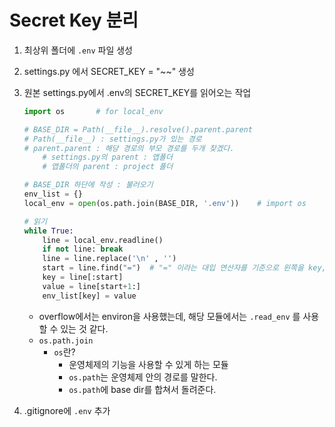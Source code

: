 # Secret Key 분리

1. 최상위 폴더에 `.env` 파일 생성
2. settings.py 에서 SECRET_KEY = "~~" 생성
3. 원본 settings.py에서 .env의 SECRET_KEY를 읽어오는 작업
    ```python
    import os       # for local_env

    # BASE_DIR = Path(__file__).resolve().parent.parent
    # Path(__file__) : settings.py가 있는 경로
    # parent.parent : 해당 경로의 부모 경로를 두개 찾겠다.  
        # settings.py의 parent : 앱폴더
        # 앱폴더의 parent : project 폴더

    # BASE_DIR 하단에 작성 : 불러오기
    env_list = {}
    local_env = open(os.path.join(BASE_DIR, '.env'))    # import os

    # 읽기
    while True:
        line = local_env.readline()
        if not line: break
        line = line.replace('\n' , '')
        start = line.find("=")  # "=" 이라는 대입 연산자를 기준으로 왼쪽을 key, 오른쪽을 value로 지정
        key = line[:start]
        value = line[start+1:]
        env_list[key] = value
    ```

    - overflow에서는 environ을 사용했는데, 해당 모듈에서는 `.read_env` 를 사용할 수 있는 것 같다.
    - `os.path.join`
        - `os`란?
            - 운영체제의 기능을 사용할 수 있게 하는 모듈
            - `os.path`는 운영체제 안의 경로를 말한다.
            - `os.path`에 base dir를 합쳐서 돌려준다.
4. .gitignore에 `.env` 추가